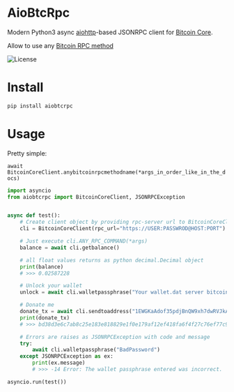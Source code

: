# AioBtcRpc

Modern Python3 async [aiohttp](https://github.com/aio-libs/aiohttp )-based JSONRPC client 
for [Bitcoin Core](https://github.com/bitcoin/bitcoin ). 

Allow to use any [Bitcoin RPC method](https://developer.bitcoin.org/reference/rpc/)


![License]

# Install
```bash
pip install aiobtcrpc
```

# Usage
Pretty simple: 

`await BitcoinCoreClient.anybitcoinrpcmethodname(*args_in_order_like_in_the_docs)`
```python
import asyncio
from aiobtcrpc import BitcoinCoreClient, JSONRPCException


async def test():
    # Create client object by providing rpc-server url to BitcoinCoreClient class
    cli = BitcoinCoreClient(rpc_url="https://USER:PASSWROD@HOST:PORT")

    # Just execute cli.ANY_RPC_COMMAND(*args)
    balance = await cli.getbalance()

    # all float values returns as python decimal.Decimal object
    print(balance)
    # >>> 0.02587228

    # Unlock your wallet
    unlock = await cli.walletpassphrase("Your wallet.dat server bitcoin password", 10)

    # Donate me
    donate_tx = await cli.sendtoaddress("1EWGKaAdof35pdjBnQW9xh7dwRVJkA8vUR", 0.01)
    print(donate_tx)
    # >>> bd38d3e6c7ab8c25e183e818829e1f0e179af12ef418fa6f4f27c76ef77c924

    # Errors are raises as JSONRPCException with code and message
    try:
        await cli.walletpassphrase("BadPassword")
    except JSONRPCException as ex:
        print(ex.message)
        # >>> -14 Error: The wallet passphrase entered was incorrect.

asyncio.run(test())
```

[License]: https://img.shields.io/github/license/biobdeveloper/zverobot
[Python]: https://img.shields.io/pypi/pyversions/aiobtcrpc
